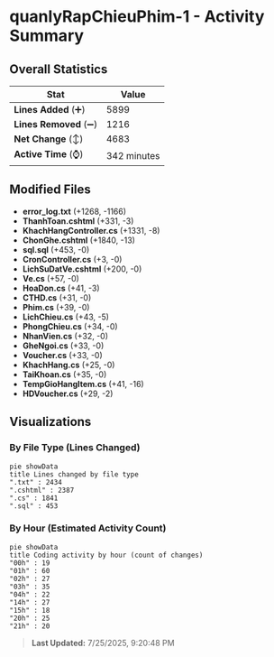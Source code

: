 # quanlyRapChieuPhim-1 - Activity Summary 

## Overall Statistics

| Stat                   | Value                                                             |
| ---------------------- | ----------------------------------------------------------------- |
| **Lines Added** (➕)   | 5899                                          |
| **Lines Removed** (➖) | 1216                                        |
| **Net Change** (↕)    | 4683                |
| **Active Time** (⌚)   | 342 minutes |


## Modified Files
- **error_log.txt** (+1268, -1166)
- **ThanhToan.cshtml** (+331, -3)
- **KhachHangController.cs** (+1331, -8)
- **ChonGhe.cshtml** (+1840, -13)
- **sql.sql** (+453, -0)
- **CronController.cs** (+3, -0)
- **LichSuDatVe.cshtml** (+200, -0)
- **Ve.cs** (+57, -0)
- **HoaDon.cs** (+41, -3)
- **CTHD.cs** (+31, -0)
- **Phim.cs** (+39, -0)
- **LichChieu.cs** (+43, -5)
- **PhongChieu.cs** (+34, -0)
- **NhanVien.cs** (+32, -0)
- **GheNgoi.cs** (+33, -0)
- **Voucher.cs** (+33, -0)
- **KhachHang.cs** (+25, -0)
- **TaiKhoan.cs** (+35, -0)
- **TempGioHangItem.cs** (+41, -16)
- **HDVoucher.cs** (+29, -2)

## Visualizations

### By File Type (Lines Changed)

```mermaid
pie showData
title Lines changed by file type
".txt" : 2434
".cshtml" : 2387
".cs" : 1841
".sql" : 453
```

### By Hour (Estimated Activity Count)

```mermaid
pie showData
title Coding activity by hour (count of changes)
"00h" : 19
"01h" : 60
"02h" : 27
"03h" : 35
"04h" : 22
"14h" : 27
"15h" : 18
"20h" : 25
"21h" : 20
```


> **Last Updated:** 7/25/2025, 9:20:48 PM